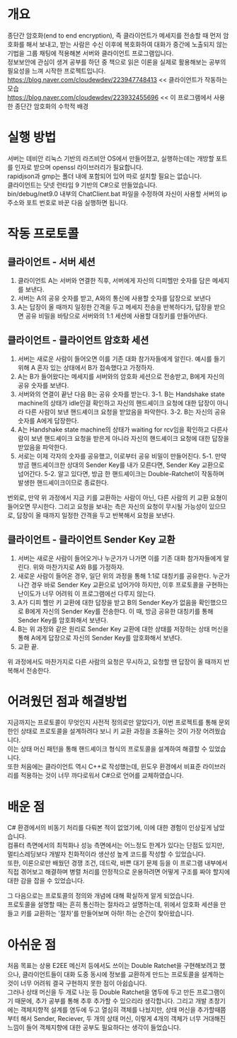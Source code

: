개요
=====
종단간 암호화(end to end encryption), 즉 클라이언트가 메세지를 전송할 때 먼저 암호화를 해서 보내고, 받는 사람은 수신 이후에 복호화하여 대화가 중간에 노출되지 않는 기법을 그룹 채팅에 적용해본 서버와 클라이언트 프로그램입니다.   
정보보안에 관심이 생겨 공부를 하던 중 책으로 읽은 이론을 실제로 활용해보는 공부의 필요성을 느껴 시작한 프로젝트입니다.   
https://blog.naver.com/cloudewdev/223947748413 << 클라이언트가 작동하는 모습   
https://blog.naver.com/cloudewdev/223932455696 << 이 프로그램에서 사용한 종단간 암호화의 수학적 배경   

실행 방법
====
서버는 데비안 리눅스 기반의 라즈비안 OS에서 만들어졌고, 실행하는데는 개방할 포트를 인자로 받으며 openssl 라이브러리가 필요합니다.   
rapidjson과 gmp는 폴더 내에 포함되어 있어 따로 설치할 필요는 없습니다.   
클라이언트는 닷넷 런타임 9 기반의 C#으로 만들었습니다.   
bin/debug/net9.0 내부의 ChatClient.bat 파일을 수정하여 자신이 사용할 서버의 ip 주소와 포트 번호로 바꾼 다음 실행하면 됩니다.   

작동 프로토콜
===

클라이언트 - 서버 세션
---
1. 클라이언트 A는 서버와 연결한 직후, 서버에게 자신의 디피헬만 숫자를 담은 메세지를 보낸다.
2. 서버는 A의 공유 숫자를 받고, A와의 통신에 사용할 숫자를 답장으로 보낸다
3. A는 답장이 올 때까지 일정한 간격을 두고 메세지 전송을 반복하다가, 답장을 받으면 공유 비밀을 바탕으로 서버와의 1:1 세션에 사용할 대칭키를 만들어낸다.

클라이언트 - 클라이언트 암호화 세션
---
1. 서버는 새로운 사람이 들어오면 이를 기존 대화 참가자들에게 알린다. 예시를 들기 위해 A 혼자 있는 상태에서 B가 접속했다고 가정하자.
2. A는 B가 들어왔다는 메세지를 서버와의 암호화 세션으로 전송받고, B에게 자신의 공유 숫자를 보낸다.
3. 서버와의 연결이 끝난 다음 B는 공유 숫자를 받는다.
 3-1. B는 Handshake state machine의 상태가 idle인걸 확인하고 자신의 핸드셰이크 요청에 대한 답장이 아니라 다른 사람이 보낸 핸드셰이크 요청을 받았음을 파악한다.
 3-2. B는 자신의 공유 숫자를 A에게 답장한다.
4. A는 Handshake state machine의 상태가 waiting for rcv임을 확인하고 다른사람이 보낸 핸드셰이크 요청을 받은게 아니라 자신의 핸드셰이크 요청에 대한 답장을 받았음을 파악한다.
5. 서로는 이제 각자의 숫자를 공유했고, 이로부터 공유 비밀이 만들어진다.
 5-1. 만약 방금 핸드셰이크한 상대의 Sender Key를 내가 모른다면, Sender Key 교환으로 넘어간다.
 5-2. 알고 있다면, 방금 한 핸드셰이크는 Double-Ratchet이 작동하며 발생한 핸드셰이크이므로 종료한다.

번외로, 만약 위 과정에서 지금 키를 교환하는 사람이 아닌, 다른 사람의 키 교환 요쳥이 들어오면 무시한다.
그리고 요청을 보내는 측은 자신의 요청이 무시될 가능성이 있으므로, 답장이 올 때까지 일정한 간격을 두고 반복해서 요청을 보낸다.

클라이언트 - 클라이언트 Sender Key 교환
---
1. 서버는 새로운 사람이 들어오거나 누군가가 나가면 이를 기존 대화 참가자들에게 알린다. 위와 마찬가지로 A와 B를 가정하자.
2. 새로운 사람이 들어온 경우, 일단 위의 과정을 통해 1:1로 대칭키를 공유한다. 누군가 나간 경우 바로 Sender Key 교환으로 넘어가야 하지만, 이후 프로토콜을 구현하는 난이도가 너무 어려워 이 프로그램에선 다루지 않는다.
3. A가 디피 헬만 키 교환에 대한 답장을 받고 B의 Sender Key가 없음을 확인했으므로 B에게 자신의 Sender Key를 전송한다. 이 때, 방금 공유한 대칭키를 통해 Sender Key를 암호화해서 보낸다.
4. B는 위 과정와 같은 원리로 Sender Key 교환에 대한 상태를 저장하는 상태 머신을 통해 A에게 답장으로 자신의 Sender Key를 암호화해서 보낸다.
5. 교환 끝.

위 과정에서도 마찬가지로 다른 사람의 요청은 무시하고, 요청할 땐 답장이 올 때까지 반복해서 전송한다.

어려웠던 점과 해결방법
===
지금까지는 프로토콜이 무엇인지 사전적 정의로만 알았다가, 이번 프로젝트를 통해 문외한인 상태로 프로토콜을 설계하려다 보니 키 교환 과정을 조율하는 것이 가장 어려웠습니다.   
이는 상태 머신 패턴을 통해 핸드셰이크 형식의 프로토콜을 설계하여 해결할 수 있었습니다.   
또한 처음에는 클라이언트 역시 C++로 작성했는데, 윈도우 환경에서 비표준 라이브러리를 적용하는 것이 너무 까다로워서 C#으로 언어를 교체하였습니다.

배운 점
===
C# 환경에서의 비동기 처리를 다뤄본 적이 없었기에, 이에 대한 경험이 인상깊게 남았습니다.   
컴퓨터 측면에서의 최적화나 성능 측면에서는 어느정도 한계가 있다는 단점도 있지만, 멀티스레딩보다 개발자 친화적이라 생산성 높게 코드를 작성할 수 있었습니다.  
또한, 이론으로만 배웠던 경쟁 조건, 데드락, 바쁜 대기 문제 등을 이 프로그램 내부에서 직접 겪어보고 해결하며 병렬 처리를 안정적으로 운용하려면 어떻게 구조를 짜야 할지에 대한 감을 잡을 수 있었습니다.     

그 다음으로는 프로토콜의 정의와 개념에 대해 확실하게 알게 되었습니다.   
프로토콜을 설명할 때는 흔히 통신하는 절차라고 설명하는데, 위에서 암호화 세션을 만들고 키를 교환하는 '절차'를 만들어보며 아하! 하는 순간이 찾아왔습니다.   

아쉬운 점
===

처음 목표는 상용 E2EE 메신저 등에서도 쓰이는 Double Ratchet을 구현해보려고 했으나, 클라이언트들이 대화 도중 동시에 정보를 교환하게 만드는 프로토콜을 설계하는 것이 너무 어려워 결국 구현하지 못한 점이 아쉽습니다.   
그러나 상태 머신을 두 개로 나눈 등 Double Ratchet을 염두에 두고 만든 프로그램이기 때문에, 추가 공부를 통해 추후 추가할 수 있으리라 생각합니다.
그리고 개발 초창기에는 객체지향적 설계를 염두에 두고 열심히 객체를 나눴지만, 상태 머신을 추가할때쯤부터 해서 Sender, Reciever, 두 개의 상태 머신, 이렇게 4개의 객체가 너무 거대해진 느낌이 들어 객체지향에 대한 공부도 필요하다는 생각이 들었습니다.
